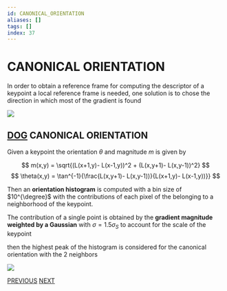 ```yaml
---
id: CANONICAL_ORIENTATION
aliases: []
tags: []
index: 37
---
```


# CANONICAL ORIENTATION

In order to obtain a reference frame for computing the descriptor of a keypoint a local reference frame is needed, one solution is to chose the direction in which most of the gradient is found

![](computer_vision/Pasted_image_20240314123223.png)

## [DOG](computer_vision/DOG_DETECTOR.md) CANONICAL ORIENTATION

Given a keypoint the orientation $\theta$ and magnitude $m$ is given by

$$
m(x,y) =  \sqrt{(L(x+1,y)- L(x-1,y))^2 + (L(x,y+1)- L(x,y-1))^2}
$$
$$
\theta(x,y) = \tan^{-1}{\frac{L(x,y+1)- L(x,y-1))}{L(x+1,y)- L(x-1,y))}}
$$

Then an **orientation histogram** is computed with a bin size of $10^{\degree}$ with the contributions of each pixel of the belonging to a neighborhood of the keypoint.

The contribution of a single point is obtained  by the **gradient magnitude weighted by a Gaussian** with $\sigma =1.5\sigma_S$  to account for the scale of the keypoint

then the highest peak of the histogram is considered for the canonical orientation with the 2 neighbors

![](computer_vision/Pasted_image_20240314122805.png)

[PREVIOUS](pages/local_features/DOG_DETECTOR.md) [NEXT](computer_vision/pages/local_features/SIFT_DESCRIPTOR.md)
